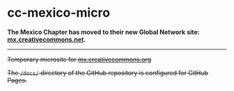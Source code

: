 # cc-mexico-micro

**The Mexico Chapter has moved to their new Global Network site:
[mx.creativecommons.net](https://mx.creativecommons.net/).**

--------

~~Temporary microsite for
[mx.creativecommons.org](https://mx.creativecommons.org/)~~

~~The `/docs/` directory of the GitHub repository is configured for GitHub
Pages.~~
